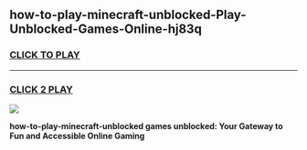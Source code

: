 
## how-to-play-minecraft-unblocked-Play-Unblocked-Games-Online-hj83q
<h3>
<a href="https://premium76.site?title=how-to-play-minecraft-unblocked&ref=25A">CLICK TO PLAY</a></h3>
<hr>

<h3>
<a href="https://premium76.site?title=how-to-play-minecraft-unblocked&ref=25A">CLICK 2 PLAY</a>
  
</h3>

<a href="https://premium76.site?title=how-to-play-minecraft-unblocked&ref=25A"><img src="https://clearcache.store/games.png"></a>


**how-to-play-minecraft-unblocked games unblocked: Your Gateway to Fun and Accessible Online Gaming**
